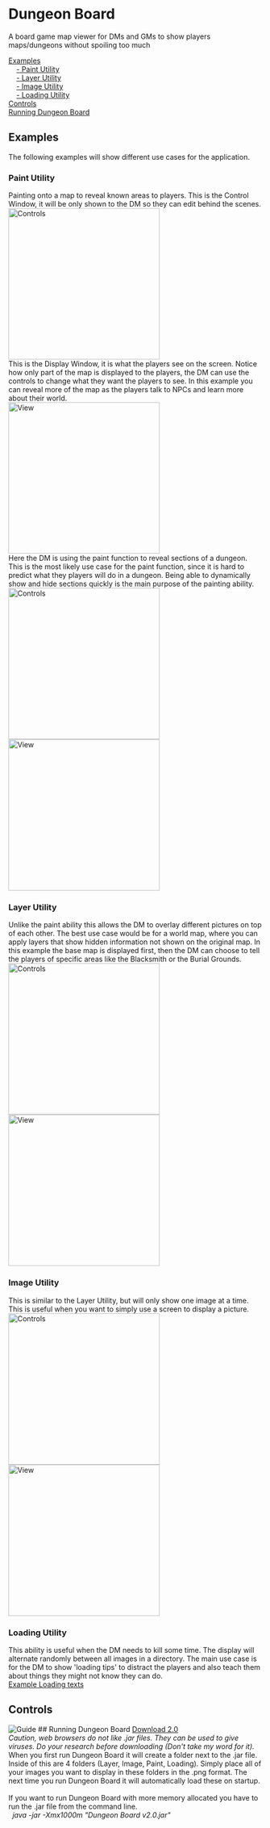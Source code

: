 # Dungeon Board
A board game map viewer for DMs and GMs to show players maps/dungeons without spoiling too much

<a href="https://github.com/McAJBen/DungeonBoard#examples">Examples</a><br>
&nbsp;&nbsp;&nbsp;&nbsp;<a href="https://github.com/McAJBen/DungeonBoard#paint-utility">- Paint Utility</a><br>
&nbsp;&nbsp;&nbsp;&nbsp;<a href="https://github.com/McAJBen/DungeonBoard#layer-utility">- Layer Utility</a><br>
&nbsp;&nbsp;&nbsp;&nbsp;<a href="https://github.com/McAJBen/DungeonBoard#image-utility">- Image Utility</a><br>
&nbsp;&nbsp;&nbsp;&nbsp;<a href="https://github.com/McAJBen/DungeonBoard#loading-utility">- Loading Utility</a><br>
<a href="https://github.com/McAJBen/DungeonBoard#controls">Controls</a><br>
<a href="https://github.com/McAJBen/DungeonBoard#running-dungeon-board">Running Dungeon Board</a>
## Examples
The following examples will show different use cases for the application.
### Paint Utility
Painting onto a map to reveal known areas to players.
This is the Control Window, it will be only shown to the DM so they can edit behind the scenes.
<br>
<img src="Examples/control0.png" alt="Controls" width="300" height="300">
<br>
This is the Display Window, it is what the players see on the screen.
Notice how only part of the map is displayed to the players, the DM can use the controls to change what they want the players to see.
In this example you can reveal more of the map as the players talk to NPCs and learn more about their world.
<br>
<img src="Examples/view0.png" alt="View" width="300" height="300">
<br>
Here the DM is using the paint function to reveal sections of a dungeon.
This is the most likely use case for the paint function, since it is hard to predict what they players will do in a dungeon.
Being able to dynamically show and hide sections quickly is the main purpose of the painting ability.
<br>
<img src="Examples/control2.png" alt="Controls" width="300" height="300">
<img src="Examples/view2.png" alt="View" width="300" height="300">
<br>
### Layer Utility
Unlike the paint ability this allows the DM to overlay different pictures on top of each other.
The best use case would be for a world map, where you can apply layers that show hidden information not shown on the original map.
In this example the base map is displayed first, then the DM can choose to tell the players of specific areas like the Blacksmith or the Burial Grounds.
<br>
<img src="Examples/control3.png" alt="Controls" width="300" height="300">
<img src="Examples/view3.png" alt="View" width="300" height="300">
<br>
### Image Utility
This is similar to the Layer Utility, but will only show one image at a time.
This is useful when you want to simply use a screen to display a picture.
<br>
<img src="Examples/control4.png" alt="Controls" width="300" height="300">
<img src="Examples/view4.png" alt="View" width="300" height="300">
<br>
### Loading Utility
This ability is useful when the DM needs to kill some time.
The display will alternate randomly between all images in a directory.
The main use case is for the DM to show 'loading tips' to distract the players and also teach them about things they might not know they can do.<br>
<a href="http://imgur.com/a/GB9kA">Example Loading texts</a>
## Controls
<img src="Examples/guide.png" alt="Guide">
## Running Dungeon Board
<a href="https://github.com/McAJBen/DungeonBoard/raw/master/Versions/Dungeon%20Board%20v2.0.jar">Download 2.0</a>
<br>
<i>Caution, web browsers do not like .jar files. They can be used to give viruses. Do your research before downloading (Don't take my word for it).</i>
<br>
When you first run Dungeon Board it will create a folder next to the .jar file. Inside of this are 4 folders (Layer, Image, Paint, Loading). Simply place all of your images you want to display in these folders in the .png format.
The next time you run Dungeon Board it will automatically load these on startup.
<br><br>
If you want to run Dungeon Board with more memory allocated you have to run the .jar file from the command line.
<br>
<i>&nbsp;&nbsp;java -jar -Xmx1000m "Dungeon Board v2.0.jar"</i>
